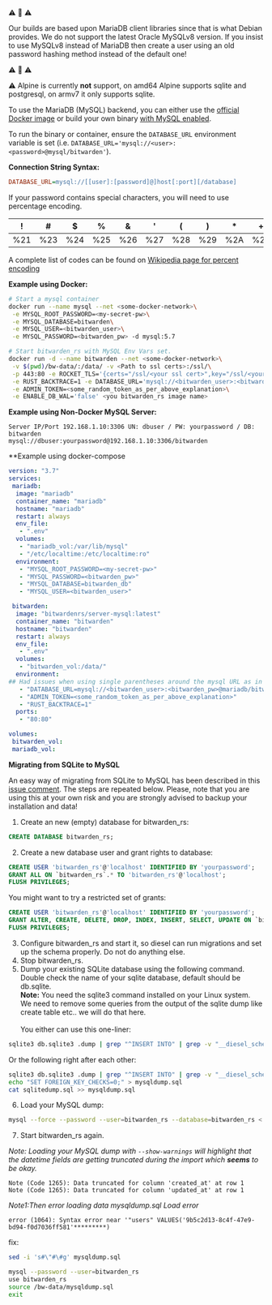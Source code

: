:warning: :poop: :warning:

Our builds are based upon MariaDB client libraries since that is what Debian provides.
We do not support the latest Oracle MySQLv8 version. If you insist to use MySQLv8 instead of MariaDB then create a user using an old password hashing method instead of the default one!

:warning: :poop: :warning:

:warning: Alpine is currently **not** support, on amd64 Alpine supports sqlite and postgresql, on armv7 it only supports sqlite.

To use the MariaDB (MySQL) backend, you can either use the [official Docker image](https://hub.docker.com/r/bitwardenrs/server) or build your own binary [with MySQL enabled](https://github.com/dani-garcia/bitwarden_rs/wiki/Building-binary#mysql-backend).

To run the binary or container, ensure the ```DATABASE_URL``` environment variable is set (i.e. ```DATABASE_URL='mysql://<user>:<password>@mysql/bitwarden'```).

**Connection String Syntax:**
```ini
DATABASE_URL=mysql://[[user]:[password]@]host[:port][/database]
```
If your password contains special characters, you will need to use percentage encoding.

| ! | # | $ | % | & | ' | ( | ) | * | + | , | / | : | ; | = | ? | @ | [ | ] |
|---|---|---|---|---|---|---|---|---|---|---|---|---|---|---|---|---|---|---|
| %21 | %23 | %24 | %25 | %26 | %27 | %28 | %29 | %2A | %2B | %2C | %2F | %3A | %3B | %3D | %3F | %40 | %5B | %5D |

A complete list of codes can be found on [Wikipedia page for percent encoding](https://en.wikipedia.org/wiki/Percent-encoding#Percent-encoding_reserved_characters)

**Example using Docker:**
```bash
# Start a mysql container
docker run --name mysql --net <some-docker-network>\
 -e MYSQL_ROOT_PASSWORD=<my-secret-pw>\
 -e MYSQL_DATABASE=bitwarden\
 -e MYSQL_USER=<bitwarden_user>\
 -e MYSQL_PASSWORD=<bitwarden_pw> -d mysql:5.7

# Start bitwarden_rs with MySQL Env Vars set.
docker run -d --name bitwarden --net <some-docker-network>\
 -v $(pwd)/bw-data/:/data/ -v <Path to ssl certs>:/ssl/\
 -p 443:80 -e ROCKET_TLS='{certs="/ssl/<your ssl cert>",key="/ssl/<your ssl key>"}'\
 -e RUST_BACKTRACE=1 -e DATABASE_URL='mysql://<bitwarden_user>:<bitwarden_pw>@mysql/bitwarden'\
 -e ADMIN_TOKEN=<some_random_token_as_per_above_explanation>\
 -e ENABLE_DB_WAL='false' <you bitwarden_rs image name>
```

**Example using Non-Docker MySQL Server:**

```
Server IP/Port 192.168.1.10:3306 UN: dbuser / PW: yourpassword / DB: bitwarden
mysql://dbuser:yourpassword@192.168.1.10:3306/bitwarden
```

**Example using docker-compose

```yaml
version: "3.7"
services:
 mariadb:
  image: "mariadb"
  container_name: "mariadb"
  hostname: "mariadb"
  restart: always
  env_file:
   - ".env"
  volumes:
   - "mariadb_vol:/var/lib/mysql"
   - "/etc/localtime:/etc/localtime:ro"
  environment:
   - "MYSQL_ROOT_PASSWORD=<my-secret-pw>"
   - "MYSQL_PASSWORD=<bitwarden_pw>"
   - "MYSQL_DATABASE=bitwarden_db"
   - "MYSQL_USER=<bitwarden_user>"

 bitwarden:
  image: "bitwardenrs/server-mysql:latest"
  container_name: "bitwarden"
  hostname: "bitwarden"
  restart: always
  env_file:
   - ".env"
  volumes:
   - "bitwarden_vol:/data/"
  environment:
## Had issues when using single parentheses around the mysql URL as in the plain docker example 
   - "DATABASE_URL=mysql://<bitwarden_user>:<bitwarden_pw>@mariadb/bitwarden_db"
   - "ADMIN_TOKEN=<some_random_token_as_per_above_explanation>"
   - "RUST_BACKTRACE=1"
  ports:
   - "80:80"

volumes:
 bitwarden_vol:
 mariadb_vol:
```

**Migrating from SQLite to MySQL**

An easy way of migrating from SQLite to MySQL has been described in this [issue comment](https://github.com/dani-garcia/bitwarden_rs/issues/497#issuecomment-511827057). The steps are repeated below. Please, note that you are using this at your own risk and you are strongly advised to backup your installation and data!

1. Create an new (empty) database for bitwarden_rs:
```sql
CREATE DATABASE bitwarden_rs;
```
2. Create a new database user and grant rights to database:
```sql
CREATE USER 'bitwarden_rs'@'localhost' IDENTIFIED BY 'yourpassword';
GRANT ALL ON `bitwarden_rs`.* TO 'bitwarden_rs'@'localhost';
FLUSH PRIVILEGES;
```
You might want to try a restricted set of grants:
```sql
CREATE USER 'bitwarden_rs'@'localhost' IDENTIFIED BY 'yourpassword';
GRANT ALTER, CREATE, DELETE, DROP, INDEX, INSERT, SELECT, UPDATE ON `bitwarden_rs`.* TO 'bitwarden_rs'@'localhost';
FLUSH PRIVILEGES;
```
3. Configure bitwarden_rs and start it, so diesel can run migrations and set up the schema properly. Do not do anything else.
4. Stop bitwarden_rs.
5. Dump your existing SQLite database using the following command. Double check the name of your sqlite database, default should be db.sqlite.<br>
**Note:** You need the sqlite3 command installed on your Linux system.<br>
We need to remove some queries from the output of the sqlite dump like create table etc.. we will do that here.<br><br>
You either can use this one-liner:
```bash
sqlite3 db.sqlite3 .dump | grep "^INSERT INTO" | grep -v "__diesel_schema_migrations" > sqlitedump.sql ; echo -ne "SET FOREIGN_KEY_CHECKS=0;\n$(cat sqlitedump.sql)" > mysqldump.sql
```
Or the following right after each other:
```bash
sqlite3 db.sqlite3 .dump | grep "^INSERT INTO" | grep -v "__diesel_schema_migrations" > sqlitedump.sql
echo "SET FOREIGN_KEY_CHECKS=0;" > mysqldump.sql
cat sqlitedump.sql >> mysqldump.sql
```
6. Load your MySQL dump:
```bash
mysql --force --password --user=bitwarden_rs --database=bitwarden_rs < mysqldump.sql
```
7. Start bitwarden_rs again.

*Note: Loading your MySQL dump with ```--show-warnings``` will highlight that the datetime fields are getting truncated during the import which **seems** to be okay.*
```
Note (Code 1265): Data truncated for column 'created_at' at row 1
Note (Code 1265): Data truncated for column 'updated_at' at row 1
```

*Note1:Then error loading data  mysqldump.sql Load error*
```
error (1064): Syntax error near '"users" VALUES('9b5c2d13-8c4f-47e9-bd94-f0d7036ff581'*********)
```
fix:
```bash
sed -i 's#\"#\#g' mysqldump.sql
```
```bash
mysql --password --user=bitwarden_rs
use bitwarden_rs
source /bw-data/mysqldump.sql
exit
```
